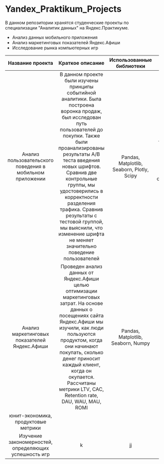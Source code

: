 # Yandex_Praktikum_Projects

В данном репозитории хранятся студенческие проекты по специализации "Аналитик данных" на Яндекс.Практикуме.

* Анализ данных мобильного приложения
* Анализ маркетинговых показателей Яндекс.Афиши
* Исследование рынка компьютерных игр

| Название проекта                                           |  Краткое описание          |  Использованные библиотеки  |  Навыки  |
| :---:                                                      | :---:                      | :---:                       | :---:            |
| Анализ пользовательского поведения в мобильном приложении  | В данном проекте были изучены принципы событийной аналитики. Была построена воронка продаж, был исследован путь пользователей до покупки. Также были проанализированы результаты A/B теста введения новых шрифтов. Сравнив две контрольные группы, мы удостоверились в корректности разделения трафика. Сравнив результаты с тестовой группой, мы выяснили, что изменение шрифта не меняет значительно поведение пользователей   | Pandas, Matplotlib, Seaborn, Plotly, Scipy                         |    A/B-тестирование, событийная аналитика, продуктовые метрики, проверка статистических гипотез, визуализация данных          |
| Анализ маркетинговых показателей Яндекс.Афиши              | Проведен анализ данных от Яндекс.Афиши целью оптимизации маркетинговых затрат. На основе данных о посещениях сайта Яндекс.Афиши мы изучили, как люди пользуются продуктом, когда они начинают покупать, сколько денег приносит каждый клиент, когда он окупается. Рассчитаны метрики LTV, CAC, Retention rate, DAU, WAU, MAU, ROMI                       | Pandas, Matplotlib, Seaborn, Numpy                        |    Когортный анализ
юнит-экономика, продуктовые метрики           |
| Изучение закономерностей, определяющих успешность игр      |       k                    |    jj                       |    kk            |
